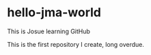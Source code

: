 # hello-jma-world
This is Josue learning GitHub

This is the first repository I create, long overdue.
